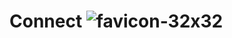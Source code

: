 # Connect ![favicon-32x32](https://user-images.githubusercontent.com/77996445/230719722-077d71f7-a311-43cf-bafd-186cdb614253.png)
